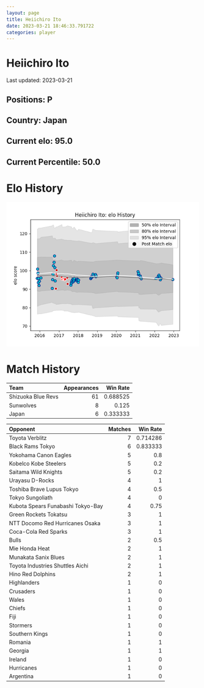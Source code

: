 ```yaml
---  
layout: page  
title: Heiichiro Ito  
date: 2023-03-21 18:46:33.791722  
categories: player  
---
```

# Heiichiro Ito


Last updated: 2023-03-21
## Positions: P

## Country: Japan

## Current elo: 95.0

## Current Percentile: 50.0

# Elo History


![elo history](history_HeiichiroIto.png)
# Match History


| Team               |   Appearances |   Win Rate |
|:-------------------|--------------:|-----------:|
| Shizuoka Blue Revs |            61 |   0.688525 |
| Sunwolves          |             8 |   0.125    |
| Japan              |             6 |   0.333333 |

| Opponent                          |   Matches |   Win Rate |
|:----------------------------------|----------:|-----------:|
| Toyota Verblitz                   |         7 |   0.714286 |
| Black Rams Tokyo                  |         6 |   0.833333 |
| Yokohama Canon Eagles             |         5 |   0.8      |
| Kobelco Kobe Steelers             |         5 |   0.2      |
| Saitama Wild Knights              |         5 |   0.2      |
| Urayasu D-Rocks                   |         4 |   1        |
| Toshiba Brave Lupus Tokyo         |         4 |   0.5      |
| Tokyo Sungoliath                  |         4 |   0        |
| Kubota Spears Funabashi Tokyo-Bay |         4 |   0.75     |
| Green Rockets Tokatsu             |         3 |   1        |
| NTT Docomo Red Hurricanes Osaka   |         3 |   1        |
| Coca-Cola Red Sparks              |         3 |   1        |
| Bulls                             |         2 |   0.5      |
| Mie Honda Heat                    |         2 |   1        |
| Munakata Sanix Blues              |         2 |   1        |
| Toyota Industries Shuttles Aichi  |         2 |   1        |
| Hino Red Dolphins                 |         2 |   1        |
| Highlanders                       |         1 |   0        |
| Crusaders                         |         1 |   0        |
| Wales                             |         1 |   0        |
| Chiefs                            |         1 |   0        |
| Fiji                              |         1 |   0        |
| Stormers                          |         1 |   0        |
| Southern Kings                    |         1 |   0        |
| Romania                           |         1 |   1        |
| Georgia                           |         1 |   1        |
| Ireland                           |         1 |   0        |
| Hurricanes                        |         1 |   0        |
| Argentina                         |         1 |   0        |